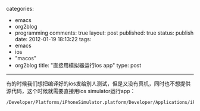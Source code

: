 categories: 
  - emacs
  - org2blog
  - programming
comments: true
layout: post
published: true
status: publish
date: 2012-01-19 18:13:22
tags: 
  - emacs
  - ios
  - "macos"
  - org2blog
title: "直接用模拟器运行ios app"
type: post
---

有的时候我们想把编译好的ios发给别人测试，但是又没有真机，同时也不想提供源代码，这个时候就需要直接用ios simulator运行app：

```sh
/Developer/Platforms/iPhoneSimulator.platform/Developer/Applications/iPhone\ Simulator.app/Contents/MacOS/iPhone\ Simulator -SimulateApplication path_to_your_app/YourFavouriteApp.app/YourFavouriteApp
```
   
